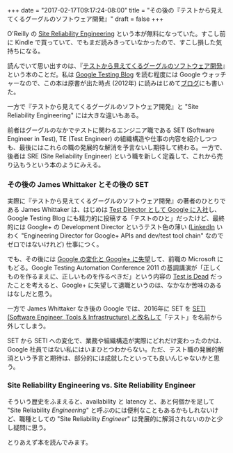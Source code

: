 +++
date = "2017-02-17T09:17:24-08:00"
title = "その後の『テストから見えてくるグーグルのソフトウェア開発』"
draft = false
+++

O'Reilly の [Site Reliability Engineering](https://landing.google.com/sre/book.html) という本が無料になっていた。すこし前に Kindle で買っていて、でもまだ読みきっていなかったので、すこし損した気持ちになる。

読んでいて思い出すのは、『[テストから見えてくるグーグルのソフトウェア開発](https://www.amazon.co.jp/ebook/dp/B00IE3B522)』という本のことだ。私は [Google Testing Blog](https://testing.googleblog.com/) を読む程度には Google ウォッチャーなので、この本は原書が出た時点 (2012年) に読みはじめて[ブログ](http://2013.8-p.info/japanese/06-01-how-google-tests-software.html)にも書いた。

一方で『テストから見えてくるグーグルのソフトウェア開発』と "Site Reliability Engineering" には大きな違いもある。

前者はグーグルのなかでテストに関わるエンジニア職である SET (Software Engineer in Test), TE (Test Engineer) の組織構造や仕事の内容を紹介しつつも、最後にはこれらの職の発展的な解消を予言ないし期待して終わる。一方で、後者は SRE (Site Reliability Engineer) という職を新しく定義して、これから売り込もうという本のようにみえる。

### その後の James Whittaker とその後の SET

実際に『テストから見えてくるグーグルのソフトウェア開発』の著者のひとりである James Whittaker は、はじめは [Test Director として Google に入社](https://testing.googleblog.com/2009/06/james-whittaker-joins-google.html)し、Google Testing Blog にも精力的に投稿する「テストのひと」だったけど、最終的には Google+ の Development Director というテスト色の薄い ([LinkedIn](https://www.linkedin.com/in/james-whittaker-22987813/) いわく "Engineering Director for Google+ APIs and dev/test tool chain" なのでゼロではないけれど) 仕事につく。

でも、その後には [Google の変化と Google+ に失望](https://blogs.msdn.microsoft.com/jw_on_tech/2012/03/13/why-i-left-google/)して、前職の Microsoft にもどる。Google Testing Automation Conference 2011 の基調講演が「正しくものを作るまえに、正しいものを作るべきだ」という内容の [Test is Dead](https://www.youtube.com/watch?v=X1jWe5rOu3g) だったことを考えると、Google+ に失望して退職というのは、なかなか苦味のあるはなしだと思う。

一方で James Whittaker なき後の Google では、2016年に SET を [SETI (Software Engineer, Tools & Infrastructure) と改名して](https://testing.googleblog.com/2016/03/from-qa-to-engineering-productivity.html)「テスト」を名前から外してしまう。

SET から SETI への変化で、業務や組織構造が実際にどれだけ変わったのかは、Google 社員ではない私にはいまひとつわからない。ただ、テスト職の発展的解消という予言と期待は、部分的には成就したといっても良いんじゃないかと思う。

### Site Reliability Engineering vs. Site Reliability Engineer

そういう歴史をふまえると、availability と latency と、あと何個かを足して "Site Reliability *Engineering*" と呼ぶのには便利なこともあるかもしれないけど、職種としての "Site Reliability *Engineer*" は発展的に解消されないのかと少し疑問に思う。

とりあえず本を読んでみます。
